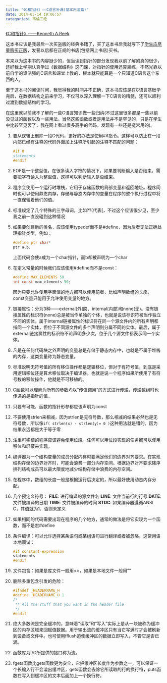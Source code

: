 ```yaml
---
title: "《C和指针》——C语言补漏(基本用法篇)"
date: 2014-05-14 19:06:57
categories: 韦编三绝
---
```



[《C和指针》——Kenneth A.Reek](https://www.amazon.cn/C%E5%92%8C%E6%8C%87%E9%92%88-Pointers-On-C-Kenneth-A-Reek/dp/B00163LU68/ref=sr_1_1?ie=UTF8&qid=1483026892&sr=8-1&keywords=c%E5%92%8C%E6%8C%87%E9%92%88)

这本书应该是我最后一次买盗版的经典书籍了，买了这本书后我就写下了[学生应尽量购买正版](http://haofly.net/student-should-buy-genuine)，发誓以后都在正规的书店(包括网上书店)买书。

本来以为这本书的内容挺少的，但当读到指针的部分发现我以前了解的真的很少，还好我上学期认真学过《数据结构》这门课，对指针的使用还算熟练，不然光靠以前自学的谭浩强的C语言和课堂上教的，根本就只能算是一个只知道C语言这个东西的人。

至于这本书的阅读时间，我觉得我的时间并不正确，这本书应该是在C语言基础学完后，在数据结构之前来学习，不仅可以深入理解一下C语言的精髓，还可以顺利过渡到数据结构的学习。

在这里就以前我不了解的一些C语言知识做一些归纳(不过这里很多都是一些以前没见过的函数以及一些用法，当然这些函数或者是用法并不是罕见的，只是在学生中比较罕见罢了，我在网上看过很多高手的代码，发现有一些还是挺常用的)。

1. 要从逻辑上删除一段C代码，更好的办法是使用#if指令。这样可以防止在一段内部已经有注释的代码外面加上注释所引起的注释不匹配的问题：

   ```c
   #if 0
   statements
   #endif
   ```

2. EOF是一个整型值，在很多读入字符的情况下，如果要判断输入是否结束，需要把字符读入为整型值，这样可以判断输入是否结束。 

3. 程序会使用一个运行时堆栈，它用于存储函数的局部变量和返回地址。程序同时也可以使用静态内存，存储与静态内存中的变量在程序的整个执行过程中将一直保留着他们的值。

4. 标准规定了几个特殊的三字母词，比如??(代表[，不过这个应该很少见，至少我之前一直没碰到这种情况

5. 如果要创建新的类名，应该使用typedef而不是#define，因为后者无法正确处理指针类型，例如：

   ```c
   #define ptr char*
   ptr a,b;
   ```

   上面代码会使a成为一个char指针，而b却被声明为一个char

6. 在定义常量的时候我们应该使用#define而不是const：

   ```c
   #define MAX_ELEMENTS 50
   int const max_elements 50;
   ```

   因为只要允许使用字面值的地方都可以使用前者，比如声明数组的长度，const变量只能用于允许使用变量的地方。

7. 链接属性：分为3种——external(外部)、internal(内部)和none(无)。没有链接属性的标识符(none)总是被当作单独的个体，也就是说该标识符被当作独立不同的实体。属于internal链接属性的标识符在同一个源文件内的所有声明都指同一个实体，但位于不同源文件的多个声明则分属不同的实体。最后，属于external链接属性的标识符不论声明多少次，位于几个源文件都表示同一个实体。  

8. 凡是在任何代码块之外声明的变量总是存储于静态内存中，也就是不属于堆栈的内存，这类变量称为静态变量。  

9. 标准说明无符号值的所有移位操作都是逻辑移位，但对于有符号值，到底是采用逻辑移位还是算术移位取决于编译器。也就是说一个程序如果所使用了有符号数的移位操作，他就是不可移植的。  

10. C函数可以理解为所有的参数均以“传值调用”的方式进行传递，传递数组时也传递的是指针的值。 

11. 只要有可能，函数的指针形参都应该声明为const  

12. 不要使用strlen来相减，因为strlen是无符号数，那么相减的结果必然也是无符号数，所以像`if( strlen(x) - strlen(y)= 0 )`这种用法就是错的，因为结果永远都是大于等于零  

13. 注重可移植的程序应该避免使用位段。任何可以用位段实现的任务都可以使用移位和屏蔽来实现。  

14. 编译器为一个结构变量的成员分配内存时要满足他们的边界对齐要求。在实现结构存储的边界对齐时，可能会浪费一部分内存空间。根据边界对齐要求降序排列结构成员可以最大限度地减少结构存储中浪费的内存空间。  

15. 在程序中，数组的长度一般是根据运行后决定的，所以最好使用动态内存分配。  

16. 几个预定义符号：
    **FILE**: 进行编译的源文件名
    **LINE**: 文件当前行的行号
    **DATE**: 文件被编译的日期
    **TIME**: 文件被编译的时间
    **STDC**: 如果编译器遵循ANSI C，其值就为1，否则未定义

17. 如果相同的代码需要出现在程序的几个地方，通常的做法是将它实现为一个函数，而不是宏#define  

18. 条件编译：可以允许选择某条语句或某组语句进行翻译或者被忽略，这常用语本地调试：

    ```c
    #if constant-expression
    statements
    #endif 
    ```

19. 文件包含：如果是库文件一般用<>，如果是本地文件一般用””  

20. 删除多重包含引发的危险：

    ```c
    #ifndef _HEADERNAME_H
    #define _HEADERNAME_H 1
    /*
     ** All the stuff that you want in the header file
     */
    #endif
    ```

21. 绝大多数流是完全缓冲的，意味着“读取”和“写入”实际上是从一块被称为缓冲区的内存区域来回赋值数据。用于输出流的缓冲区只有当它写满时才会被刷新到设备或文件中。也可使用fflush迫使缓冲区的数据立即写入，不管它是否已满。  

22. 函数库为I/O所提供的接口称为流。  

23. fgets函数比gets函数更为安全，它把缓冲区长度作为参数之一，可以保证一个长输入行不会溢出缓冲区，gets函数会去除它所读取的行的换行符，puts函数在写入到缓冲区的文本后面加上一个换行符。